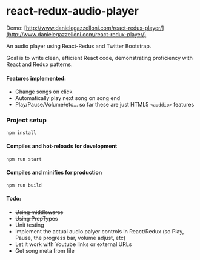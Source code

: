 # react-redux-audio-player

Demo: [http://www.danielegazzelloni.com/react-redux-player/](http://www.danielegazzelloni.com/react-redux-player/)

An audio player using React-Redux and Twitter Bootstrap. 

Goal is to write clean, efficient React code, demonstrating proficiency with React and Redux patterns.

#### Features implemented:

- Change songs on click
- Automatically play next song on song end
- Play/Pause/Volume/etc... so far these are just HTML5 ```<auddio>``` features


### Project setup
```
npm install
```

#### Compiles and hot-reloads for development
```
npm run start
```

#### Compiles and minifies for production
```
npm run build
```


#### Todo:

- ~~Using middlewares~~
- ~~Using PropTypes~~
- Unit testing
- Implement the actual audio palyer controls in React/Redux (so Play, Pause, the progress bar, volume adjust, etc)
- Let it work with Youtube links or external URLs
- Get song meta from file